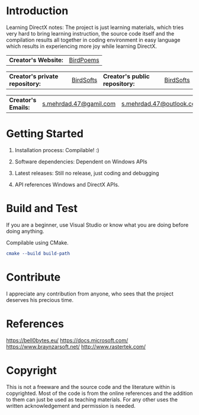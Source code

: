 # Introduction 
Learning DirectX notes:
The project is just learning materials, which tries very hard to bring learning instruction, the source code itself and the compilation results all together in coding environment in easy language which results in experiencing more joy while learning DirectX.

<table>
<tr>
<td><b>Creator's Website:</b></td>
<td><a href="https://birdpoems.jimdofree.com/">BirdPoems</a></td>
</tr>
</table>

<table>
<tr>
<td><b>Creator's private repository:</b></td>
<td><a href="https://dev.azure.com/BirdSofts/">BirdSofts</a></td>
<td><b>Creator's public repository:</b></td>
<td><a href="https://github.com/BirdSofts">BirdSofts</a></td>
</tr>
</table>

<table>
<tr>
<td><b>Creator's Emails:</b></td>
<td><a href="mailto:s.mehrdad.47@gamil.com">s.mehrdad.47@gamil.com</a></td>
<td><a href="mailto:s.mehrdad.47@outlook.com">s.mehrdad.47@outlook.com</a></td>
</tr>
</table>

# Getting Started
1.	Installation process:
Compilable! :)

2.	Software dependencies:
Dependent on Windows APIs

3.	Latest releases:
Still no release, just coding and debugging

4.	API references
Windows and DirectX APIs.

# Build and Test
If you are a beginner, use Visual Studio or know what you are doing before doing anything.

Compilable using CMake.
```cmake
cmake --build build-path
```

# Contribute
I appreciate any contribution from anyone, who sees that the project deserves his precious time.

# References
https://bell0bytes.eu/
https://docs.microsoft.com/
https://www.braynzarsoft.net/
http://www.rastertek.com/

# Copyright
This is not a freeware and the source code and the literature within is copyrighted. Most of the code is from the online references and the addition to them can just be used as teaching materials. For any other uses the written acknowledgement and permission is needed.